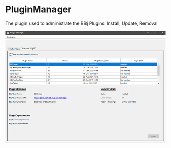 # PluginManager
The plugin used to administrate the BBj Plugins: Install, Update, Removal

![2021_04_03](Example.png)